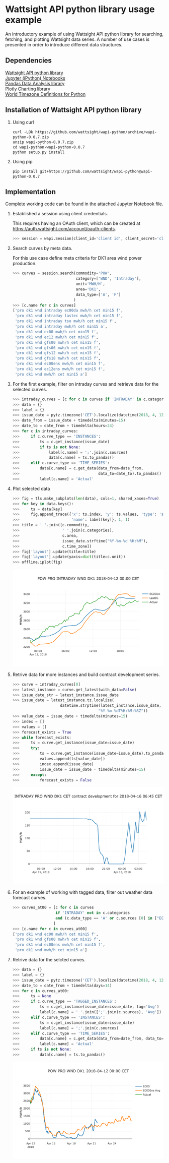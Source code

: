 # Wattsight API python library usage example
An introductory example of using Wattsight API python library for searching, fetching, and plotting Wattsight data series.
A number of use cases is presented in order to introduce different data structures.

## Dependencies

[Wattsight API python library](https://github.com/wattsight/wapi-python/)   
[Jupyter (iPython) Notebooks](http://jupyter.org/)   
[Pandas Data Analysis library](http://pandas.pydata.org/)   
[Plotly Charting library](https://plot.ly/)   
[World Timezone Definitions for Python](http://pytz.sourceforge.net/)   

## Installation of Wattsight API python library

1. Using curl

	```command
	curl -LOk https://github.com/wattsight/wapi-python/archive/wapi-python-0.0.7.zip
	unzip wapi-python-0.0.7.zip
	cd wapi-python-wapi-python-0.0.7
	python setup.py install
	```

2. Using pip

	```command
	pip install git+https://github.com/wattsight/wapi-python@wapi-python-0.0.7
	```

## Implementation
Complete working code can be found in the attached Jupyter Notebook file.

1. Established a session using client credentials.

	This requires having an OAuth client, which can be created at https://auth.wattsight.com/account/oauth-clients.

	```python
	>>> session = wapi.Session(client_id='client id', client_secret='client secret')
	```

2. Search curves by meta data.

	For this use case define meta criteria for DK1 area wind power production.

	```python
	>>> curves = session.search(commodity='POW',
                                category=['WND', 'Intraday'],
                                unit='MWH/H',
                                area='DK1',
                                data_type=['A', 'F']
                               )
	>>> [c.name for c in curves]
	['pro dk1 wnd intraday ec00da mwh/h cet min15 f',
	 'pro dk1 wnd intraday lastec mwh/h cet min15 f',
	 'pro dk1 wnd intraday tso mwh/h cet min15 f',
	 'pro dk1 wnd intraday mwh/h cet min15 a',
	 'pro dk1 wnd ec00 mwh/h cet min15 f',
	 'pro dk1 wnd ec12 mwh/h cet min15 f',
	 'pro dk1 wnd gfs00 mwh/h cet min15 f',
	 'pro dk1 wnd gfs06 mwh/h cet min15 f',
	 'pro dk1 wnd gfs12 mwh/h cet min15 f',
	 'pro dk1 wnd gfs18 mwh/h cet min15 f',
	 'pro dk1 wnd ec00ens mwh/h cet min15 f',
	 'pro dk1 wnd ec12ens mwh/h cet min15 f',
	 'pro dk1 wnd mwh/h cet min15 a']
	```

3. For the first example, filter on intraday curves and retrieve data for the selected curves.

	```python
	>>> intraday_curves = [c for c in curves if 'INTRADAY' in c.categories]
	>>> data = {}
	>>> label = {}
	>>> issue_date = pytz.timezone('CET').localize(datetime(2018, 4, 12))
	>>> date_from = issue_date + timedelta(minutes=15)
	>>> date_to = date_from + timedelta(hours=24)
	>>> for c in intraday_curves:
	>>>     if c.curve_type == 'INSTANCES':
	>>>         ts = c.get_instance(issue_date)
	>>>         if ts is not None:
	>>>             label[c.name] = ';'.join(c.sources)
	>>>             data[c.name] = ts.to_pandas()
	>>>     elif c.curve_type == 'TIME_SERIES':
	>>>         data[c.name] = c.get_data(data_from=date_from, 
	>>>                                   data_to=date_to).to_pandas()
	>>>         label[c.name] = 'Actual'
	```

4.  Plot selected data

	```python
	>>> fig = tls.make_subplots(len(data), cols=1, shared_xaxes=True)
	>>> for key in data.keys():
	>>>     ts = data[key]
	>>>     fig.append_trace({'x': ts.index, 'y': ts.values, 'type': 'scatter', 
	>>>                       'name': label[key]}, 1, 1)
	>>> title = ' '.join([c.commodity,
	>>>                   ' '.join(c.categories),
	>>>                   c.area,
	>>>                   issue_date.strftime("%Y-%m-%d %H:%M"),
	>>>                   c.time_zone])
	>>> fig['layout'].update(title=title)
	>>> fig['layout'].update(yaxis=dict(title=c.unit))    
	>>> offline.iplot(fig)
	```

	![Chart](chart1.png)

5.  Retrive data for more instances and build contract development series.

	```python
	>>> curve = intraday_curves[0]
	>>> latest_instance = curve.get_latest(with_data=False)
	>>> issue_date_str = latest_instance.issue_date
	>>> issue_date = latest_instance.tz.localize(
	                     datetime.strptime(latest_instance.issue_date, 
	                                      "%Y-%m-%dT%H:%M:%SZ"))
	>>> value_date = issue_date + timedelta(minutes=15)
	>>> index = []
	>>> values = []
	>>> forecast_exists = True
	>>> while forecast_exists:
	>>>     ts = curve.get_instance(issue_date=issue_date)
	>>>     try:
	>>>         ts = curve.get_instance(issue_date=issue_date).to_pandas()
	>>>         values.append(ts[value_date])
	>>>         index.append(issue_date)
	>>>         issue_date = issue_date - timedelta(minutes=15)
	>>>     except:
	>>>         forecast_exists = False
	```

	![Chart](chart2.png)

6. For an example of working with tagged data, filter out weather data forecast curves.

	```python
	>>> curves_at00 = [c for c in curves 
                       if 'INTRADAY' not in c.categories 
                       and (c.data_type == 'A' or c.sources [0] in ["EC00", "EC00Ens", 'GFS00'] )
	                  ]
	>>> [c.name for c in curves_at00]
    ['pro dk1 wnd ec00 mwh/h cet min15 f',
	 'pro dk1 wnd gfs00 mwh/h cet min15 f',
	 'pro dk1 wnd ec00ens mwh/h cet min15 f',
	 'pro dk1 wnd mwh/h cet min15 a']
	```

7.  Retrive data for the selcted curves.

	```python
	>>> data = {}
	>>> label = {}
	>>> issue_date = pytz.timezone('CET').localize(datetime(2018, 4, 12))
	>>> date_to = date_from + timedelta(days=14)
	>>> for c in curves_at00:
	>>>     ts = None
	>>>     if c.curve_type == 'TAGGED_INSTANCES':
	>>>         ts = c.get_instance(issue_date=issue_date, tag='Avg')
	>>>         label[c.name] = ' '.join([';'.join(c.sources), 'Avg'])
	>>>     elif c.curve_type == 'INSTANCES':
	>>>         ts = c.get_instance(issue_date=issue_date)
	>>>         label[c.name] = ';'.join(c.sources)
	>>>     elif c.curve_type == 'TIME_SERIES':
	>>>         data[c.name] = c.get_data(data_from=date_from, data_to=date_to).to_pandas()
	>>>         label[c.name] = 'Actual'
	>>>     if ts is not None:
	>>>         data[c.name] = ts.to_pandas()
	```

	![Chart](chart3.png)
